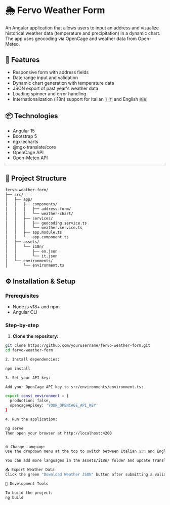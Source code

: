 # 🌦️ Fervo Weather Form

An Angular application that allows users to input an address and visualize historical weather data (temperature and precipitation) in a dynamic chart. The app uses geocoding via OpenCage and weather data from Open-Meteo.

## 🚀 Features

- Responsive form with address fields
- Date range input and validation
- Dynamic chart generation with temperature data
- JSON export of past year's weather data
- Loading spinner and error handling
- Internationalization (i18n) support for Italian 🇮🇹 and English 🇬🇧

## 📦 Technologies

- Angular 15
- Bootstrap 5
- ngx-echarts
- @ngx-translate/core
- OpenCage API
- Open-Meteo API

---

## 📁 Project Structure

```txt
fervo-weather-form/
├── src/
│   ├── app/
│   │   ├── components/
│   │   │   ├── address-form/
│   │   │   └── weather-chart/
│   │   ├── services/
│   │   │   ├── geocoding.service.ts
│   │   │   └── weather.service.ts
│   │   ├── app.module.ts
│   │   └── app.component.ts
│   ├── assets/
│   │   └── i18n/
│   │       ├── en.json
│   │       └── it.json
│   └── environments/
│       └── environment.ts
```

## ⚙️ Installation & Setup

### Prerequisites

- Node.js v18+ and npm
- Angular CLI

### Step-by-step

1. **Clone the repository:**

```bash
git clone https://github.com/yourusername/fervo-weather-form.git
cd fervo-weather-form

2. Install dependencies:

npm install

3. Set your API key:

Add your OpenCage API key to src/environments/environment.ts:

export const environment = {
  production: false,
  opencageApiKey: 'YOUR_OPENCAGE_API_KEY'
}

4. Run the application:

ng serve
Then open your browser at http://localhost:4200


🌐 Change Language
Use the dropdown menu at the top to switch between Italian 🇮🇹 and English 🇬🇧.

You can add more languages in the assets/i18n/ folder and update TranslateModule accordingly.

📤 Export Weather Data
Click the green "Download Weather JSON" button after submitting a valid address and date range. The app will generate and download the data for the previous year (Jan 1st – Dec 31st).

🧪 Development Tools

To build the project:
ng build


